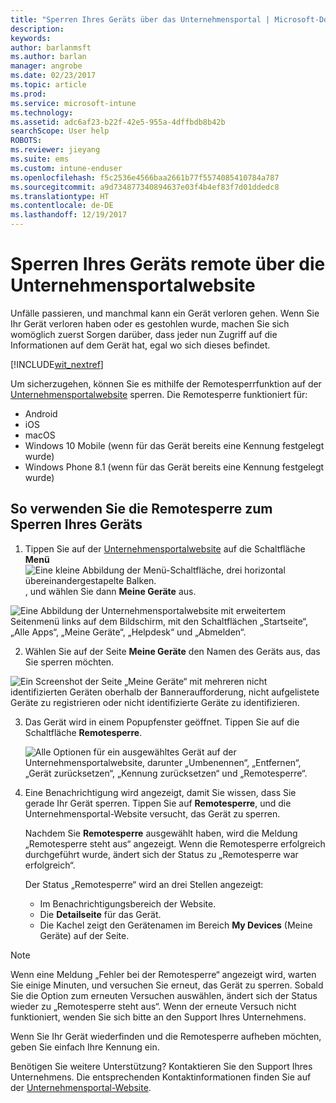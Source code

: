 ```yaml
---
title: "Sperren Ihres Geräts über das Unternehmensportal | Microsoft-Dokumentation"
description: 
keywords: 
author: barlanmsft
ms.author: barlan
manager: angrobe
ms.date: 02/23/2017
ms.topic: article
ms.prod: 
ms.service: microsoft-intune
ms.technology: 
ms.assetid: adc6af23-b22f-42e5-955a-4dffbdb8b42b
searchScope: User help
ROBOTS: 
ms.reviewer: jieyang
ms.suite: ems
ms.custom: intune-enduser
ms.openlocfilehash: f5c2536e4566baa2661b77f5574085410784a787
ms.sourcegitcommit: a9d734877340894637e03f4b4ef83f7d01ddedc8
ms.translationtype: HT
ms.contentlocale: de-DE
ms.lasthandoff: 12/19/2017
---
```

# <a name="remotely-lock-your-device-from-the-company-portal-website"></a>Sperren Ihres Geräts remote über die Unternehmensportalwebsite

Unfälle passieren, und manchmal kann ein Gerät verloren gehen. Wenn Sie Ihr Gerät verloren haben oder es gestohlen wurde, machen Sie sich womöglich zuerst Sorgen darüber, dass jeder nun Zugriff auf die Informationen auf dem Gerät hat, egal wo sich dieses befindet.

[!INCLUDE[wit_nextref](includes/end-user-password-guidance.md)]

Um sicherzugehen, können Sie es mithilfe der Remotesperrfunktion auf der [Unternehmensportalwebsite](https://portal.manage.microsoft.com#HelpDeskDialog) sperren. Die Remotesperre funktioniert für:

* Android
* iOS
* macOS
* Windows 10 Mobile (wenn für das Gerät bereits eine Kennung festgelegt wurde)
* Windows Phone 8.1 (wenn für das Gerät bereits eine Kennung festgelegt wurde)

## <a name="to-use-remote-lock-to-lock-your-device"></a>So verwenden Sie die Remotesperre zum Sperren Ihres Geräts

1.  Tippen Sie auf der [Unternehmensportalwebsite](https://portal.manage.microsoft.com#HelpDeskDialog) auf die Schaltfläche __Menü__ ![Eine kleine Abbildung der Menü-Schaltfläche, drei horizontal übereinandergestapelte Balken.](/Intune/whats-new/media/CP_hamburger_menu.png), und wählen Sie dann __Meine Geräte__ aus.

  ![Eine Abbildung der Unternehmensportalwebsite mit erweitertem Seitenmenü links auf dem Bildschirm, mit den Schaltflächen „Startseite“, „Alle Apps“, „Meine Geräte“, „Helpdesk“ und „Abmelden“.](/media/iwp-expanded-sidebar.png)

2. Wählen Sie auf der Seite __Meine Geräte__ den Namen des Geräts aus, das Sie sperren möchten.

  ![Ein Screenshot der Seite „Meine Geräte“ mit mehreren nicht identifizierten Geräten oberhalb der Banneraufforderung, nicht aufgelistete Geräte zu registrieren oder nicht identifizierte Geräte zu identifizieren.](./media/macOS_enroll_002_tap_here_banner.png)

3.  Das Gerät wird in einem Popupfenster geöffnet. Tippen Sie auf die Schaltfläche **Remotesperre**.

    ![Alle Optionen für ein ausgewähltes Gerät auf der Unternehmensportalwebsite, darunter „Umbenennen“, „Entfernen“, „Gerät zurücksetzen“, „Kennung zurücksetzen“ und „Remotesperre“. ](./media/iwp-screen-with-all-options.png)

4.  Eine Benachrichtigung wird angezeigt, damit Sie wissen, dass Sie gerade Ihr Gerät sperren. Tippen Sie auf **Remotesperre**, und die Unternehmensportal-Website versucht, das Gerät zu sperren.

    Nachdem Sie **Remotesperre** ausgewählt haben, wird die Meldung „Remotesperre steht aus“ angezeigt.  Wenn die Remotesperre erfolgreich durchgeführt wurde, ändert sich der Status zu „Remotesperre war erfolgreich“.

    Der Status „Remotesperre“ wird an drei Stellen angezeigt:

    * Im Benachrichtigungsbereich der Website.
    * Die **Detailseite** für das Gerät.
    * Die Kachel zeigt den Gerätenamen im Bereich **My Devices** (Meine Geräte) auf der Seite.

> [!Note]
> Wenn eine Meldung „Fehler bei der Remotesperre“ angezeigt wird, warten Sie einige Minuten, und versuchen Sie erneut, das Gerät zu sperren. Sobald Sie die Option zum erneuten Versuchen auswählen, ändert sich der Status wieder zu „Remotesperre steht aus“. Wenn der erneute Versuch nicht funktioniert, wenden Sie sich bitte an den Support Ihres Unternehmens.

Wenn Sie Ihr Gerät wiederfinden und die Remotesperre aufheben möchten, geben Sie einfach Ihre Kennung ein.

Benötigen Sie weitere Unterstützung? Kontaktieren Sie den Support Ihres Unternehmens. Die entsprechenden Kontaktinformationen finden Sie auf der [Unternehmensportal-Website](https://portal.manage.microsoft.com#HelpDeskDialog).
